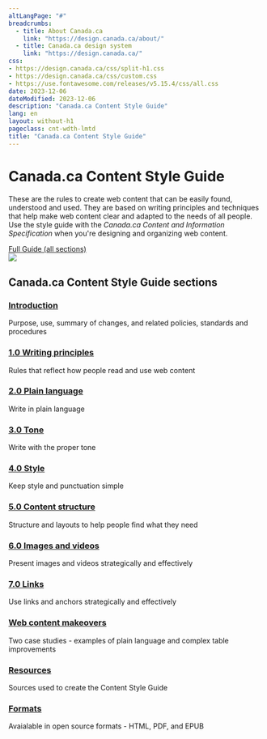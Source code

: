 ```yaml
---
altLangPage: "#"
breadcrumbs:
  - title: About Canada.ca
    link: "https://design.canada.ca/about/"
  - title: Canada.ca design system
    link: "https://design.canada.ca/"
css:
- https://design.canada.ca/css/split-h1.css
- https://design.canada.ca/css/custom.css
- https://use.fontawesome.com/releases/v5.15.4/css/all.css
date: 2023-12-06
dateModified: 2023-12-06
description: "Canada.ca Content Style Guide"
lang: en
layout: without-h1
pageclass: cnt-wdth-lmtd
title: "Canada.ca Content Style Guide"
---
```

<div class="container">
  <div class="row">
    <div class="col-md-6">
      <h1 property="name" id="wb-cont" dir="ltr">Canada.ca Content Style Guide</h1>
      <p>These are the rules to create web content that can be easily found, understood and used. They are based on writing principles and techniques that help make web content clear and adapted to the needs of all people. Use the style guide with the <cite>Canada.ca Content and Information Specification</cite> when you're designing and organizing web content.</p>
      <a href="{{ site.url }}/style-guide/" class="btn btn-lg btn-primary">Full Guide (all sections)</a> </div>
    <div class="col-md-6 mrgn-tp-sm hidden-sm hidden-xs provisional gc-topic-bg"> <img src="../images/letters-01.png" atl="" /> </div>
  </div>
</div>
<div class="container mrgn-tp-lg">
  <section class="gc-srvinfo">
    <h2 class="wb-inv">Canada.ca Content Style Guide sections</h2>
    <div class="row wb-eqht-grd">
      <div class="col-md-4">
        <h3><a href="00-intro.html">Introduction</a></h3>
        <p>Purpose, use, summary of changes, and related policies, standards and procedures</p>
      </div>
      <div class="col-md-4">
        <h3><a href="01-writing.html">1.0 Writing principles</a></h3>
        <p>Rules that reflect how people read and use web content</p>
      </div>
      <div class="col-md-4">
        <h3><a href="02-plain-language.html">2.0 Plain language</a></h3>
        <p>Write in plain language</p>
      </div>
      <div class="col-md-4">
        <h3><a href="03-tone.html">3.0 Tone</a></h3>
        <p>Write with the proper tone</p>
      </div>
      <div class="col-md-4">
        <h3><a href="04-style.html">4.0 Style</a></h3>
        <p>Keep style and punctuation simple</p>
      </div>
      <div class="col-md-4">
        <h3><a href="05-content.html">5.0 Content structure</a></h3>
        <p>Structure and layouts to help people find what they need</p>
      </div>
      <div class="col-md-4">
        <h3><a href="06-images.html">6.0 Images and videos</a></h3>
        <p>Present images and videos strategically and effectively</p>
      </div>
      <div class="col-md-4">
        <h3><a href="07-links.html">7.0 Links</a></h3>
        <p>Use links and anchors strategically and effectively</p>
      </div>
      <div class="col-md-4">
        <h3><a href="08-makeovers.html">Web content makeovers</a></h3>
        <p>Two case studies - examples of plain language and complex table improvements</p>
      </div>
      <div class="col-md-4">
        <h3><a href="09-resources.html">Resources</a></h3>
        <p>Sources used to create the Content Style Guide</p>
      </div>
      <div class="col-md-4">
        <h3><a href="10-formats.html">Formats</a></h3>
        <p>Avaialable in open source formats - HTML, PDF, and EPUB</p>
      </div>
    </div>
  </section>
</div>
